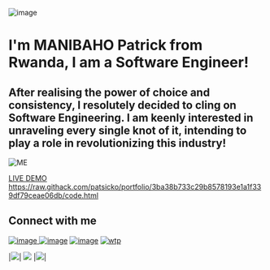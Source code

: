 ![image](https://user-images.githubusercontent.com/63926982/175803209-60f3e13a-de95-42b4-aee9-8191df9223ca.png)

# I'm MANIBAHO Patrick from Rwanda, I am a Software Engineer!

## After realising the power of choice and consistency, I resolutely decided to cling on Software Engineering. I am keenly interested in unraveling every single knot of it, intending to play a role in  revolutionizing this industry!

![ME](https://user-images.githubusercontent.com/63926982/175802332-6327cae8-90f9-4a17-bd1f-89b8fa847a3d.png)

[LIVE DEMO](https://raw.githack.com/patsicko/portfolio/3ba38b733c29b8578193e1a1f339df79ceae06db/code.html) <https://raw.githack.com/patsicko/portfolio/3ba38b733c29b8578193e1a1f339df79ceae06db/code.html>

## Connect with me

[![image](https://user-images.githubusercontent.com/63926982/175804313-8a956073-7897-446c-ae9d-f344ebf68e34.png)
](https://www.linkedin.com/in/manibaho-patrick-a7851a124/)
[![image](https://user-images.githubusercontent.com/63926982/175804358-c774a8eb-7741-4eb0-9b75-493740394774.png)](https://twitter.com/patsicko)
[![image](https://user-images.githubusercontent.com/63926982/175804449-a1bfd26f-4322-433a-96c8-3517468c90e3.png)](mailto:patsicko@gmail.com)
[![wtp](https://user-images.githubusercontent.com/63926982/175804751-20fc0746-7c33-4173-9ba7-24edd5fb5b67.png)](https://wa.me/+250784660905)


|<img src="https://github-readme-stats.vercel.app/api?username=patsicko&amp;theme=dark">| <img src="https://github-readme-stats.vercel.app/api/top-langs/?username=patsicko&amp;show_icons=true&amp;theme=dark&amp;layout=compact&amp;" 
style="max-width: 100%;"> |<img src="https://github-readme-streak-stats.herokuapp.com/?user=patsicko&amp;theme=dark" style="max-width: 100%;">|









